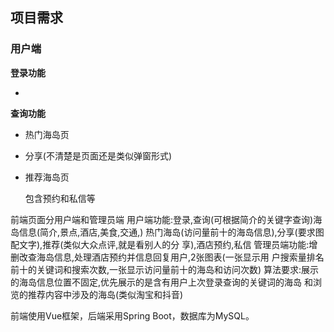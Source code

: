 ## 项目需求


### 用户端

**登录功能**

- 

**查询功能**

- 热门海岛页

- 分享(不清楚是页面还是类似弹窗形式)

- 推荐海岛页

    包含预约和私信等











前端页面分用户端和管理员端
用户端功能:登录,查询(可根据简介的关键字查询)海岛信息(简介,景点,酒店,美食,交通,)
热门海岛(访问量前十的海岛信息),分享(要求图配文字),推荐(类似大众点评,就是看别人的分
享),酒店预约,私信
管理员端功能:增删改查海岛信息,处理酒店预约并信息回复用户,2张图表(一张显示用
户搜索量排名前十的关键词和搜索次数,一张显示访问量前十的海岛和访问次数)
算法要求:展示的海岛信息位置不固定,优先展示的是含有用户上次登录查询的关键词的海岛
和浏览的推荐内容中涉及的海岛(类似淘宝和抖音)

前端使用Vue框架，后端采用Spring Boot，数据库为MySQL。
